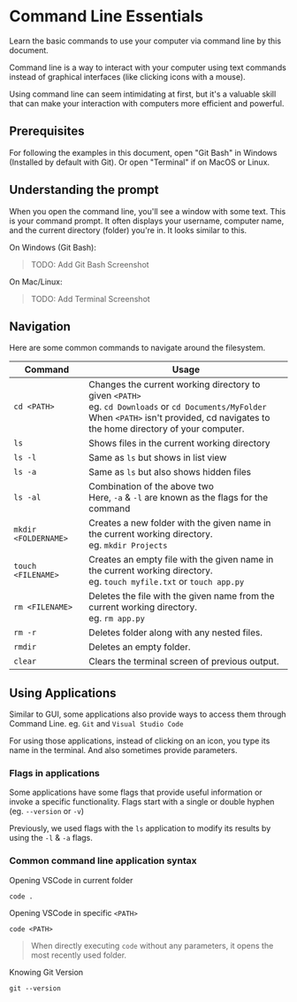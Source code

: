 # Command Line Essentials
Learn the basic commands to use your computer via command line by this document.

Command line is a way to interact with your computer using text commands instead of graphical interfaces (like clicking icons with a mouse). 

Using command line can seem intimidating at first, but it's a valuable skill that can make your interaction with computers more efficient and powerful.

## Prerequisites
For following the examples in this document, open "Git Bash" in Windows (Installed by default with Git). Or open "Terminal" if on MacOS or Linux.

## Understanding the prompt
When you open the command line, you'll see a window with some text. This is your command prompt. It often displays your username, computer name, and the current directory (folder) you're in. It looks similar to this.

On Windows (Git Bash):

> TODO: Add Git Bash Screenshot

On Mac/Linux:

> TODO: Add Terminal Screenshot

## Navigation
Here are some common commands to navigate around the filesystem.

Command | Usage
--------|-------
```cd <PATH>```    | Changes the current working directory to given ```<PATH>```<br> eg. ```cd Downloads``` or ```cd Documents/MyFolder``` <br> When ```<PATH>``` isn't provided, cd navigates to the home directory of your computer.
```ls``` | Shows files in the current working directory
```ls -l``` | Same as ```ls``` but shows in list view
```ls -a``` | Same as ```ls``` but also shows hidden files
```ls -al``` | Combination of the above two <br> Here, ```-a``` & ```-l``` are known as the flags for the command
```mkdir <FOLDERNAME>``` | Creates a new folder with the given name in the current working directory. <br> eg. ```mkdir Projects```
```touch <FILENAME>``` | Creates an empty file with the given name in the current working directory. <br> eg. ```touch myfile.txt``` or ```touch app.py```
```rm <FILENAME>``` | Deletes the file with the given name from the current working directory. <br>eg. ```rm app.py```
```rm -r``` | Deletes folder along with any nested files.
```rmdir``` | Deletes an empty folder.
```clear``` | Clears the terminal screen of previous output.

## Using Applications
Similar to GUI, some applications also provide ways to access them through Command Line. eg. ```Git``` and ```Visual Studio Code```

For using those applications, instead of clicking on an icon, you type its name in the terminal. And also sometimes provide parameters.

### Flags in applications
Some applications have some flags that provide useful information or invoke a specific functionality. Flags start with a single or double hyphen (eg. ```--version``` or ```-v```)

Previously, we used flags with the ```ls``` application to modify its results by using the ```-l``` & ```-a``` flags.

### Common command line application syntax

Opening VSCode in current folder

```code .```

Opening VSCode in specific ```<PATH>```

```code <PATH>```

> When directly executing ```code``` without any parameters, it opens the most recently used folder.

Knowing Git Version

```git --version```